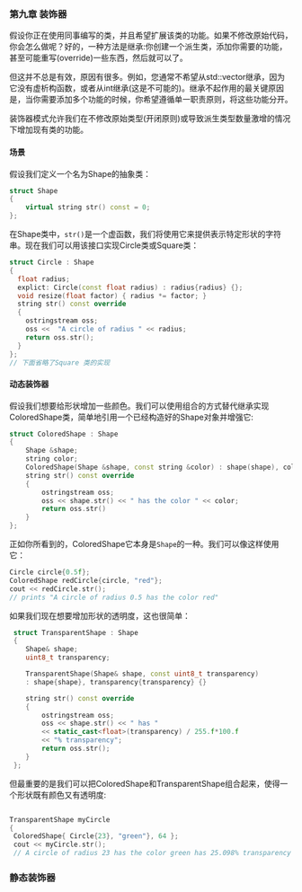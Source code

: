 ### 第九章 装饰器

假设你正在使用同事编写的类，并且希望扩展该类的功能。如果不修改原始代码，你会怎么做呢？好的，一种方法是继承:你创建一个派生类，添加你需要的功能，甚至可能重写(override)一些东西，然后就可以了。

但这并不总是有效，原因有很多。例如，您通常不希望从std::vector继承，因为它没有虚析构函数，或者从int继承(这是不可能的)。继承不起作用的最关键原因是，当你需要添加多个功能的时候，你希望遵循单一职责原则，将这些功能分开。

装饰器模式允许我们在不修改原始类型(开闭原则)或导致派生类型数量激增的情况下增加现有类的功能。

#### 场景

假设我们定义一个名为Shape的抽象类：

```c++
struct Shape
{
    virtual string str() const = 0;
};
```

在Shape类中，`str()`是一个虚函数，我们将使用它来提供表示特定形状的字符串。现在我们可以用该接口实现Circle类或Square类：

```c++
struct Circle : Shape
{
  float radius;
  explict: Circle(const float radius) : radius{radius} {};
  void resize(float factor) { radius *= factor; } 
  string str() const override
  {
    ostringstream oss;
    oss <<  "A circle of radius " << radius;
    return oss.str();
  }
}; 
// 下面省略了Square 类的实现
```

#### 动态装饰器

假设我们想要给形状增加一些颜色。我们可以使用组合的方式替代继承实现ColoredShape类，简单地引用一个已经构造好的Shape对象并增强它:

```c++
struct ColoredShape : Shape
{
    Shape &shape;
    string color;
    ColoredShape(Shape &shape, const string &color) : shape(shape), color(color) {};
    string str() const override 
    {
        ostringstream oss;
        oss << shape.str() << " has the color " << color;
        return oss.str()
    }
};
```

正如你所看到的，ColoredShape它本身是`Shape`的一种。我们可以像这样使用它：

```c++
Circle circle{0.5f};
ColoredShape redCircle{circle, "red"};
cout << redCircle.str();
// prints "A circle of radius 0.5 has the color red"
```

如果我们现在想要增加形状的透明度，这也很简单：

```c++
 struct TransparentShape : Shape
 {
    Shape& shape;
    uint8_t transparency;

    TransparentShape(Shape& shape, const uint8_t transparency)
    : shape{shape}, transparency{transparency} {}

    string str() const override
    {
        ostringstream oss;
        oss << shape.str() << " has "
        << static_cast<float>(transparency) / 255.f*100.f
        << "% transparency";
        return oss.str();
    }
 };
```

但最重要的是我们可以把ColoredShape和TransparentShape组合起来，使得一个形状既有颜色又有透明度:

```c++

TransparentShape myCircle
{
 ColoredShape{ Circle{23}, "green"}, 64 };
 cout << myCircle.str();
 // A circle of radius 23 has the color green has 25.098% transparency

```

### 静态装饰器
